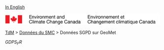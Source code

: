 [In English](geomet-gdps_en.md)

![ECCC logo](../../img_eccc-logo.png)

[TdM](../../readme_fr.md) > [Données du SMC](../readme_fr.md) > Données SGPD sur GeoMet


$GDPS_FR$
